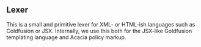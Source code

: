 ## Lexer

This is a small and primitive lexer for XML- or HTML-ish languages such as Coldfusion or JSX. Internally, we use this 
both for the JSX-like Goldfusion templating language and Acacia policy markup.